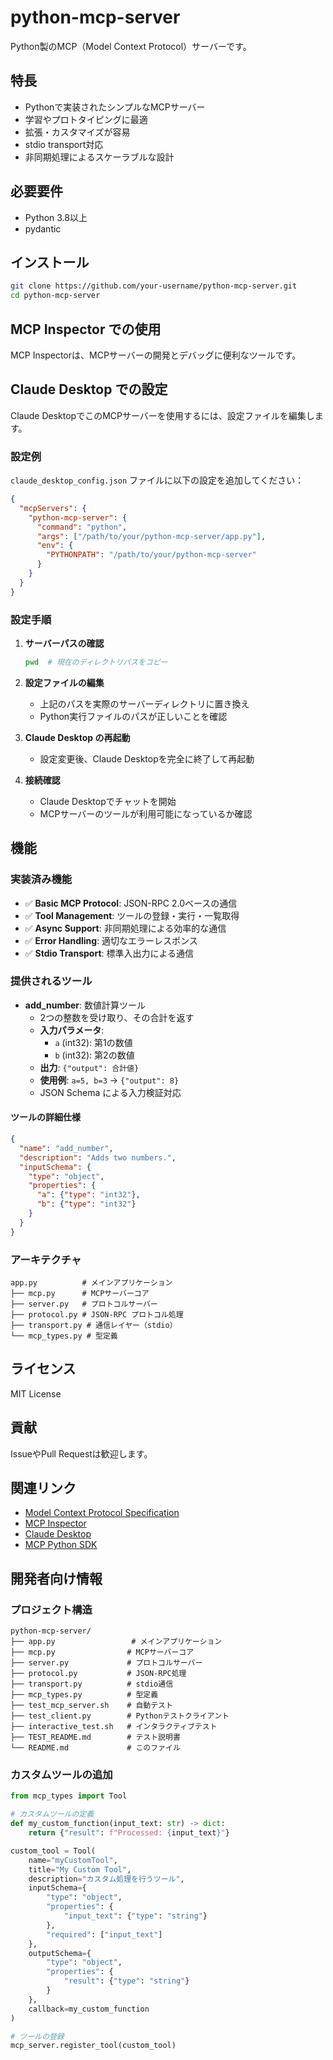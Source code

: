 # python-mcp-server

Python製のMCP（Model Context Protocol）サーバーです。

## 特長

- Pythonで実装されたシンプルなMCPサーバー
- 学習やプロトタイピングに最適
- 拡張・カスタマイズが容易
- stdio transport対応
- 非同期処理によるスケーラブルな設計

## 必要要件

- Python 3.8以上
- pydantic

## インストール

```bash
git clone https://github.com/your-username/python-mcp-server.git
cd python-mcp-server
```

## MCP Inspector での使用

MCP Inspectorは、MCPサーバーの開発とデバッグに便利なツールです。


## Claude Desktop での設定

Claude DesktopでこのMCPサーバーを使用するには、設定ファイルを編集します。

### 設定例

`claude_desktop_config.json` ファイルに以下の設定を追加してください：

```json
{
  "mcpServers": {
    "python-mcp-server": {
      "command": "python",
      "args": ["/path/to/your/python-mcp-server/app.py"],
      "env": {
        "PYTHONPATH": "/path/to/your/python-mcp-server"
      }
    }
  }
}
```

### 設定手順

1. **サーバーパスの確認**
   ```bash
   pwd  # 現在のディレクトリパスをコピー
   ```

2. **設定ファイルの編集**
   - 上記のパスを実際のサーバーディレクトリに置き換え
   - Python実行ファイルのパスが正しいことを確認

3. **Claude Desktop の再起動**
   - 設定変更後、Claude Desktopを完全に終了して再起動

4. **接続確認**
   - Claude Desktopでチャットを開始
   - MCPサーバーのツールが利用可能になっているか確認

## 機能

### 実装済み機能

- ✅ **Basic MCP Protocol**: JSON-RPC 2.0ベースの通信
- ✅ **Tool Management**: ツールの登録・実行・一覧取得
- ✅ **Async Support**: 非同期処理による効率的な通信
- ✅ **Error Handling**: 適切なエラーレスポンス
- ✅ **Stdio Transport**: 標準入出力による通信

### 提供されるツール

- **add_number**: 数値計算ツール
  - 2つの整数を受け取り、その合計を返す
  - **入力パラメータ**:
    - `a` (int32): 第1の数値
    - `b` (int32): 第2の数値
  - **出力**: `{"output": 合計値}`
  - **使用例**: `a=5, b=3` → `{"output": 8}`
  - JSON Schema による入力検証対応

#### ツールの詳細仕様

```json
{
  "name": "add_number",
  "description": "Adds two numbers.",
  "inputSchema": {
    "type": "object",
    "properties": {
      "a": {"type": "int32"},
      "b": {"type": "int32"}
    }
  }
}
```

### アーキテクチャ

```
app.py          # メインアプリケーション
├── mcp.py      # MCPサーバーコア
├── server.py   # プロトコルサーバー
├── protocol.py # JSON-RPC プロトコル処理
├── transport.py # 通信レイヤー（stdio）
└── mcp_types.py # 型定義
```

## ライセンス

MIT License

## 貢献

IssueやPull Requestは歓迎します。

## 関連リンク

- [Model Context Protocol Specification](https://modelcontextprotocol.io/)
- [MCP Inspector](https://github.com/modelcontextprotocol/inspector)
- [Claude Desktop](https://claude.ai/desktop)
- [MCP Python SDK](https://github.com/modelcontextprotocol/python-sdk)

## 開発者向け情報

### プロジェクト構造

```
python-mcp-server/
├── app.py                 # メインアプリケーション
├── mcp.py                # MCPサーバーコア
├── server.py             # プロトコルサーバー
├── protocol.py           # JSON-RPC処理
├── transport.py          # stdio通信
├── mcp_types.py          # 型定義
├── test_mcp_server.sh    # 自動テスト
├── test_client.py        # Pythonテストクライアント
├── interactive_test.sh   # インタラクティブテスト
├── TEST_README.md        # テスト説明書
└── README.md             # このファイル
```

### カスタムツールの追加

```python
from mcp_types import Tool

# カスタムツールの定義
def my_custom_function(input_text: str) -> dict:
    return {"result": f"Processed: {input_text}"}

custom_tool = Tool(
    name="myCustomTool",
    title="My Custom Tool", 
    description="カスタム処理を行うツール",
    inputSchema={
        "type": "object",
        "properties": {
            "input_text": {"type": "string"}
        },
        "required": ["input_text"]
    },
    outputSchema={
        "type": "object", 
        "properties": {
            "result": {"type": "string"}
        }
    },
    callback=my_custom_function
)

# ツールの登録
mcp_server.register_tool(custom_tool)
```